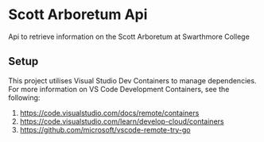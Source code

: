 # Scott Arboretum Api
Api to retrieve information on the Scott Arboretum at Swarthmore College

## Setup

This project utilises Visual Studio Dev Containers to manage dependencies. For more information on VS Code Development Containers, see the following:

1. https://code.visualstudio.com/docs/remote/containers
2. https://code.visualstudio.com/learn/develop-cloud/containers
3. https://github.com/microsoft/vscode-remote-try-go

